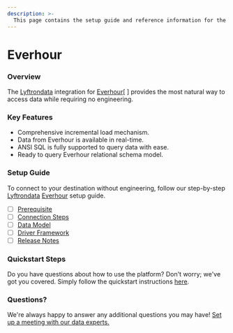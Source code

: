 ```yaml
---
description: >-
  This page contains the setup guide and reference information for the Everhour source connector.
---
```


# Everhour

### Overview

The [Lyftrondata](https://www.lyftrondata.com/) integration for [Everhour](https://www.lyftrondata.com/integration/business-analytics/everhour//)[ ] provides the most natural way to access data while requiring no engineering.

### Key Features

* Comprehensive incremental load mechanism.
* Data from Everhour is available in real-time.&#x20;
* ANSI SQL is fully supported to query data with ease.
* Ready to query Everhour relational schema model.

### Setup Guide

To connect to your destination without engineering, follow our step-by-step [Lyftrondata](https://www.lyftrondata.com/)  [Everhour](https://www.lyftrondata.com/integration/business-analytics/everhour/) setup guide.

* [ ] [Prerequisite](../../business-analytics/everhour/prerequisite.md)
* [ ] [Connection Steps](../../business-analytics/everhour/connection-steps.md)
* [ ] [Data Model](../../business-analytics/everhour/data-model/)
* [ ] [Driver Framework](../../business-analytics/everhour/driver-framework/)
* [ ] [Release Notes](../../business-analytics/everhour/release-notes.md)

### Quickstart Steps

Do you have questions about how to use the platform? Don't worry; we've got you covered. Simply follow the quickstart instructions [here](../../../business-analytics/everhour/quickstart-steps.md).

### Questions? <a href="#questions" id="questions"></a>

We're always happy to answer any additional questions you may have! [Set up a meeting with our data experts.](https://www.lyftrondata.com/book-a-meeting/)

